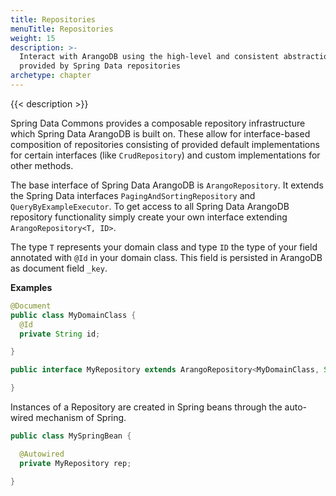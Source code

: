 ```yaml
---
title: Repositories
menuTitle: Repositories
weight: 15
description: >-
  Interact with ArangoDB using the high-level and consistent abstraction
  provided by Spring Data repositories
archetype: chapter
---
```

{{< description >}}

Spring Data Commons provides a composable repository infrastructure which
Spring Data ArangoDB is built on. These allow for interface-based composition of
repositories consisting of provided default implementations for certain
interfaces (like `CrudRepository`) and custom implementations for other methods.

The base interface of Spring Data ArangoDB is `ArangoRepository`. It extends the
Spring Data interfaces `PagingAndSortingRepository` and `QueryByExampleExecutor`.
To get access to all Spring Data ArangoDB repository functionality simply create
your own interface extending `ArangoRepository<T, ID>`.

The type `T` represents your domain class and type `ID` the type of your field
annotated with `@Id` in your domain class. This field is persisted in ArangoDB
as document field `_key`.

**Examples**

```java
@Document
public class MyDomainClass {
  @Id
  private String id;

}

public interface MyRepository extends ArangoRepository<MyDomainClass, String> {

}
```

Instances of a Repository are created in Spring beans through the auto-wired mechanism of Spring.

```java
public class MySpringBean {

  @Autowired
  private MyRepository rep;

}
```
